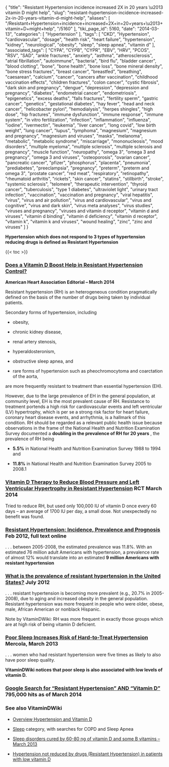 {
    "title": "Resistant Hypertension incidence increased 2X in 20 years \u2013 vitamin D might help",
    "slug": "resistant-hypertension-incidence-increased-2x-in-20-years-vitamin-d-might-help",
    "aliases": [
        "/Resistant+Hypertension+incidence+increased+2X+in+20+years+\u2013+vitamin+D+might+help",
        "/5160"
    ],
    "tiki_page_id": 5160,
    "date": "2014-03-13",
    "categories": [
        "Hypertension"
    ],
    "tags": [
        "CKD",
        "Hypertension",
        "cardiovascular",
        "dosage",
        "health risk",
        "heart failure",
        "hypertension",
        "kidney",
        "neurological",
        "obesity",
        "sleep",
        "sleep apnea",
        "vitamin d"
    ],
    "associated_tags": [
        "CYPA",
        "CYPB",
        "CYPR",
        "EBV",
        "HRV",
        "PCOS",
        "RSV",
        "SAD",
        "ankle fractures",
        "anxiety",
        "asthma",
        "atherosclerosis",
        "atrial fibrillation",
        "autoimmune",
        "bacteria",
        "bird flu",
        "bladder cancer",
        "blood clotting",
        "bone",
        "bone health",
        "bone loss",
        "bone mineral density",
        "bone stress fractures",
        "breast cancer",
        "breastfed",
        "breathing",
        "caesarean",
        "calcium",
        "cancer",
        "cancers after vaccination",
        "childhood vaccination effects",
        "children fractures",
        "colon cancer",
        "cystic fibrosis",
        "dark skin and pregnancy",
        "dengue",
        "depression",
        "depression and pregnancy",
        "diabetes",
        "endometrial cancer",
        "endometriosis",
        "epigenetics",
        "excess deaths",
        "falls fractures",
        "fertility sperm",
        "gastric cancer",
        "genetics",
        "gestational diabetes",
        "hay fever",
        "head and neck cancer",
        "helicobacter pylori",
        "hemodialysis",
        "herpes shingles",
        "high dose",
        "hip fractures",
        "immune dysfunction",
        "immune response",
        "immune system",
        "in vitro fertilization",
        "infection",
        "inflammation",
        "influenza",
        "iodine",
        "ivermectin",
        "leukemia",
        "liver cancer",
        "long covid",
        "low birth weight",
        "lung cancer",
        "lupus",
        "lymphoma",
        "magnesium",
        "magnesium and pregnancy",
        "magnesium and viruses",
        "masks",
        "melanoma",
        "metabolic",
        "metabolic syndrome",
        "miscarriage",
        "mononucleosis",
        "mood disorders",
        "multiple myeloma",
        "multiple sclerosis",
        "multiple sclerosis and pregnancy",
        "muscle function",
        "neuropathy",
        "omega 3",
        "omega 3 and pregnancy",
        "omega 3 and viruses",
        "osteoporosis",
        "ovarian cancer",
        "pancreatic cancer",
        "pfizer",
        "phosphorus",
        "placenta",
        "pneumonia",
        "prediabetes",
        "preeclampsia",
        "pregnancy",
        "preterm",
        "preterm and omega 3",
        "prostate cancer",
        "red meat",
        "respiratory",
        "retinopathy",
        "rheumatoid arthritis",
        "rickets",
        "skin cancer",
        "statins",
        "stillbirth",
        "stroke",
        "systemic sclerosis",
        "telomere",
        "therapeutic intervention",
        "thyroid cancer",
        "tuberculosis",
        "type 1 diabetes",
        "ultraviolet light",
        "urinary tract infection",
        "vaccination",
        "vaccination and pregnancy",
        "viral hepatitis",
        "virus",
        "virus and air pollution",
        "virus and cardiovascular",
        "virus and cognitive",
        "virus and dark skin",
        "virus meta analyses",
        "virus studies",
        "viruses and pregnancy",
        "viruses and vitamin d receptor",
        "vitamin d and viruses",
        "vitamin d binding",
        "vitamin d deficiency",
        "vitamin d receptor",
        "vitamin k",
        "vitamin k and viruses",
        "wound healing",
        "zinc",
        "zinc and viruses"
    ]
}


**Hypertension which does not respond to 3 types of hypertension reducing drugs is defined as Resistant Hypertension** 

{{< toc >}}

### [Does a Vitamin D Boost Help in Resistant Hypertension Control?](http://hyper.ahajournals.org/content/63/4/672.short?rss=1)

 **American Heart Association Editorial – March 2014** 

Resistant hypertension (RH) is an heterogeneous condition pragmatically defined on the basis of the number of drugs being taken by individual patients. 

Secondary forms of hypertension, including 

* obesity, 

* chronic kidney disease, 

* renal artery stenosis, 

* hyperaldosteronism, 

* obstructive sleep apnea, and 

* rare forms of hypertension such as pheochromocytoma and coarctation of the aorta, 

are more frequently resistant to treatment than essential hypertension (EH). 

However, due to the large prevalence of EH in the general population, at community level, EH is the most prevalent cause of RH. Resistance to treatment portends a high risk for cardiovascular events and left ventricular (LV) hypertrophy, which is per se a strong risk factor for heart failure, coronary heart disease events, and arrhythmia, is a hallmark of this condition. RH should be regarded as a relevant public health issue because observations in the frame of the National Health and Nutrition Examination Survey documented a  **doubling in the prevalence of RH for 20 years** , the prevalence of RH being 

*  **5.5%**  in National Health and Nutrition Examination Survey 1988 to 1994 and 

*  **11.8%**  in National Health and Nutrition Examination Survey 2005 to 2008.1

### [Vitamin D Therapy to Reduce Blood Pressure and Left Ventricular Hypertrophy in Resistant Hypertension](http://hyper.ahajournals.org/content/63/4/706.abstract%20) RCT March 2014

Tried to reduce RH, but used only 100,000 IU of vitamin D once every 60 days – an average of 1700 IU per day, a small dose.  Not unexpectedly no benefit was found.

### [Resistant Hypertension: Incidence, Prevalence and Prognosis](http://www.ncbi.nlm.nih.gov/pmc/articles/PMC3350774/) Feb 2012, full text online

. . . between 2005-2008, the estimated prevalence was 11.8%. With an estimated 76 million adult Americans with hypertension, a prevalence rate of almost 12% would translate into an estimated  **9 million Americans with resistant hypertension** 

### [What is the prevalence of resistant hypertension in the United States?](http://www.ncbi.nlm.nih.gov/pubmed/22596184) July 2012

. . . resistant hypertension is becoming more prevalent (e.g., 20.7% in 2005-2008), due to aging and increased obesity in the general population. Resistant hypertension was more frequent in people who were older, obese, male, African American or nonblack Hispanic.

Note by VitaminDWiki: RH was more frequent in exactly those groups which are at high risk of being vitamin D deficient.

### [Poor Sleep Increases Risk of Hard-to-Treat Hypertension](http://articles.mercola.com/sites/articles/archive/2013/03/02/poor-sleep-quality.aspx) Mercola, March 2013

. . . women who had resistant hypertension were five times as likely to also have poor sleep quality.

 **VitaminDWiki notices that poor sleep is also associated with low levels of vitamin D.** 

### [Google Search for “Resistant Hypertension” AND “Vitamin D”](https://www.google.com/search?q=%22resistant+hypertension%22+%22vitamin+d%22&num=20&tbas=0&source=lnt&sa=X&ei=rHshU4PxE4GJogS4wYKwBw&ved=0CBUQpwUoAA&biw=1366&bih=643) 795,000 hits as of March 2014

### See also VitaminDWiki

* [Overview Hypertension and Vitamin D](/tags/overview-hypertension-and-vitamin-d.html)

* [Sleep](/tags/sleep.html) category, with searches for COPD and Sleep Apnea

* [Sleep disorders cured by 60-80 ng of vitamin D and some B vitamins – March 2013](/posts/sleep-disorders-cured-by-60-80-ng-of-vitamin-d-and-some-b-vitamins)

* [Hypertension not reduced by drugs (Resistant Hypertension) in patients with low vitamin D](/tags/hypertension-not-reduced-by-drugs-resistant-hypertension-in-patients-with-low-vitamin-d.html)